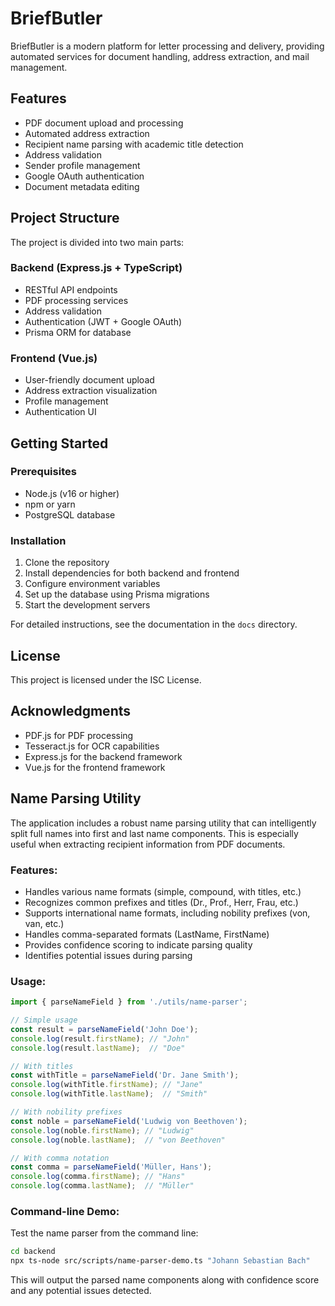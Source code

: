# BriefButler

BriefButler is a modern platform for letter processing and delivery, providing automated services for document handling, address extraction, and mail management.

## Features

- PDF document upload and processing
- Automated address extraction
- Recipient name parsing with academic title detection
- Address validation
- Sender profile management
- Google OAuth authentication
- Document metadata editing

## Project Structure

The project is divided into two main parts:

### Backend (Express.js + TypeScript)

- RESTful API endpoints
- PDF processing services
- Address validation
- Authentication (JWT + Google OAuth)
- Prisma ORM for database

### Frontend (Vue.js)

- User-friendly document upload
- Address extraction visualization
- Profile management
- Authentication UI

## Getting Started

### Prerequisites

- Node.js (v16 or higher)
- npm or yarn
- PostgreSQL database

### Installation

1. Clone the repository
2. Install dependencies for both backend and frontend
3. Configure environment variables
4. Set up the database using Prisma migrations
5. Start the development servers

For detailed instructions, see the documentation in the `docs` directory.

## License

This project is licensed under the ISC License.

## Acknowledgments

- PDF.js for PDF processing
- Tesseract.js for OCR capabilities
- Express.js for the backend framework
- Vue.js for the frontend framework

## Name Parsing Utility

The application includes a robust name parsing utility that can intelligently split full names into first and last name components. This is especially useful when extracting recipient information from PDF documents.

### Features:

- Handles various name formats (simple, compound, with titles, etc.)
- Recognizes common prefixes and titles (Dr., Prof., Herr, Frau, etc.)
- Supports international name formats, including nobility prefixes (von, van, etc.)
- Handles comma-separated formats (LastName, FirstName)
- Provides confidence scoring to indicate parsing quality
- Identifies potential issues during parsing

### Usage:

```typescript
import { parseNameField } from './utils/name-parser';

// Simple usage
const result = parseNameField('John Doe');
console.log(result.firstName); // "John"
console.log(result.lastName);  // "Doe"

// With titles
const withTitle = parseNameField('Dr. Jane Smith');
console.log(withTitle.firstName); // "Jane"
console.log(withTitle.lastName);  // "Smith"

// With nobility prefixes
const noble = parseNameField('Ludwig von Beethoven');
console.log(noble.firstName); // "Ludwig"
console.log(noble.lastName);  // "von Beethoven"

// With comma notation
const comma = parseNameField('Müller, Hans');
console.log(comma.firstName); // "Hans"
console.log(comma.lastName);  // "Müller"
```

### Command-line Demo:

Test the name parser from the command line:

```bash
cd backend
npx ts-node src/scripts/name-parser-demo.ts "Johann Sebastian Bach"
```

This will output the parsed name components along with confidence score and any potential issues detected. 